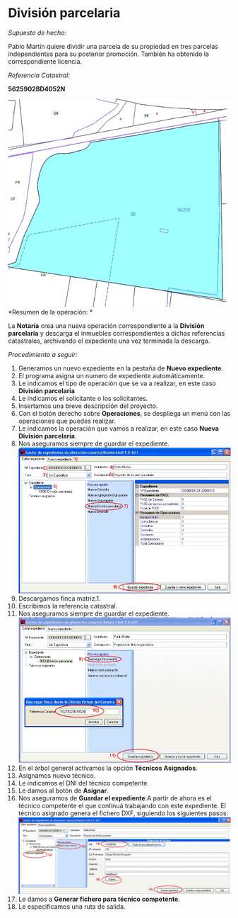 # División parcelaria

*Supuesto de hecho:*

Pablo Martín quiere dividir una parcela de su propiedad en tres parcelas independientes para su posterior promoción. También ha obtenido la correspondiente licencia.

*Referencia Catastral:*

**5625902BD4052N**

![](/images/ope3/div1.jpg)
*Resumen de la operación: *

La **Notaría** crea una nueva operación correspondiente a la **División parcelaria** y descarga el  inmuebles correspondientes a dichas referencias catastrales, archivando el expediente una vez terminada la descarga.

*Procedimiento a seguir:*

1. Generamos un nuevo expediente en la pestaña de **Nuevo expediente**.
2. El programa asigna un numero de expediente automáticamente.
3. Le indicamos el tipo de operación que se va a realizar, en este caso **División parcelaria**
4. Le indicamos el solicitante o los solicitantes.
5. Insertamos una breve descripción del proyecto.
6. Con el botón derecho sobre **Operaciones**, se despliega un menú con las operaciones que puedes realizar.
7. Le indicamos la operación que vamos a realizar, en este caso **Nueva División parcelaria**.
8. Nos aseguramos siempre de guardar el expediente.![](/images/ope3/div2.jpg)
9. Descargamos  finca matriz.1. 
10. Escribimos la referencia catastral.
11. Nos aseguramos siempre de guardar el expediente.![](/images/ope3/div3.jpg)
12. En el árbol general activamos la opción **Técnicos Asignados**.
13. Asignamos nuevo técnico. 
14. Le indicamos el DNI del técnico competente. 
15. Le damos al botón de **Asignar**.
16. Nos aseguramos de **Guardar el expediente**.A partir de ahora es el técnico competente el que continuá trabajando con este expediente. El  técnico asignado genera el fichero DXF, siguiendo los siguientes pasos:![](/images/ope3/div4.jpg)
17. Le damos a **Generar fichero para técnico competente**.
18. Le especificamos una ruta de salida.



